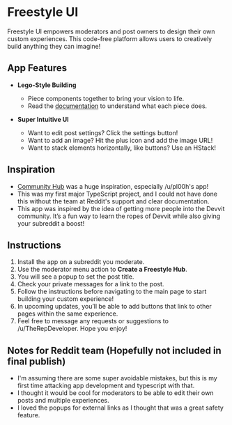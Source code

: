 # Freestyle UI

Freestyle UI empowers moderators and post owners to design their own custom experiences. This code-free platform allows users to creatively build anything they can imagine!

## App Features

- **Lego-Style Building**
  - Piece components together to bring your vision to life.
  - Read the [documentation](https://developers.reddit.com/docs/blocks/overview) to understand what each piece does.
  
- **Super Intuitive UI**
  - Want to edit post settings? Click the settings button!
  - Want to add an image? Hit the plus icon and add the image URL!
  - Want to stack elements horizontally, like buttons? Use an HStack!

## Inspiration

- [Community Hub](https://developers.reddit.com/apps/community-hub) was a huge inspiration, especially /u/pl00h's app!
- This was my first major TypeScript project, and I could not have done this without the team at Reddit's support and clear documentation.
- This app was inspired by the idea of getting more people into the Devvit community. It’s a fun way to learn the ropes of Devvit while also giving your subreddit a boost!

## Instructions

1. Install the app on a subreddit you moderate.
2. Use the moderator menu action to **Create a Freestyle Hub**.
3. You will see a popup to set the post title.
4. Check your private messages for a link to the post.
5. Follow the instructions before navigating to the main page to start building your custom experience!
6. In upcoming updates, you’ll be able to add buttons that link to other pages within the same experience.
7. Feel free to message any requests or suggestions to /u/TheRepDeveloper. Hope you enjoy!

## Notes for Reddit team (Hopefully not included in final publish)

- I'm assuming there are some super avoidable mistakes, but this is my first time attacking app development and typescript with that.
- I thought it would be cool for moderators to be able to edit their own posts and multiple experiences.
- I loved the popups for external links as I thought that was a great safety feature.
